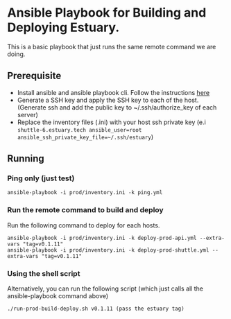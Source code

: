 # Ansible Playbook for Building and Deploying Estuary.

This is a basic playbook that just runs the same remote command we are doing.

## Prerequisite
- Install ansible and ansible playbook cli. Follow the instructions [here](https://docs.ansible.com/ansible/latest/installation_guide/intro_installation.html)
- Generate a SSH key and apply the SSH key to each of the host. (Generate ssh and add the public key to ~/.ssh/authorize_key of each server)
- Replace the inventory files (.ini) with your host ssh private key (e.i `shuttle-6.estuary.tech ansible_user=root ansible_ssh_private_key_file=~/.ssh/estuary`)

## Running
### Ping only (just test)
```
ansible-playbook -i prod/inventory.ini -k ping.yml 
```

### Run the remote command to build and deploy
Run the following command to deploy for each hosts.
```
ansible-playbook -i prod/inventory.ini -k deploy-prod-api.yml --extra-vars "tag=v0.1.11"
ansible-playbook -i prod/inventory.ini -k deploy-prod-shuttle.yml --extra-vars "tag=v0.1.11"
```

### Using the shell script
Alternatively, you can run the following script (which just calls all the ansible-playbook command above)
```
./run-prod-build-deploy.sh v0.1.11 (pass the estuary tag)
```